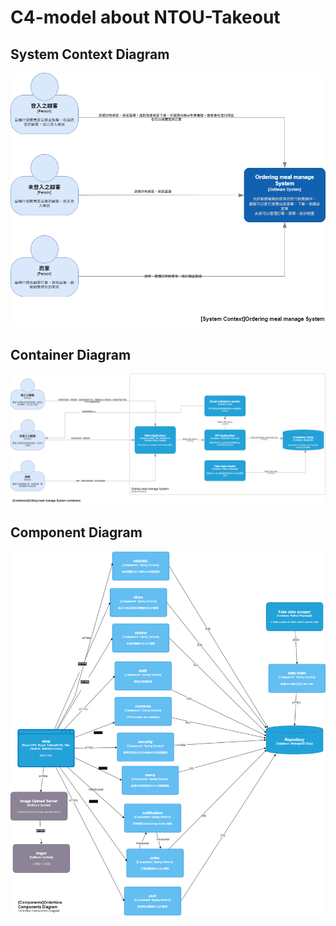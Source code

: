# C4-model about NTOU-Takeout

## System Context Diagram

![](System-context.png)

## Container Diagram

![](Container.png)

## Component Diagram

![](Component.png)
